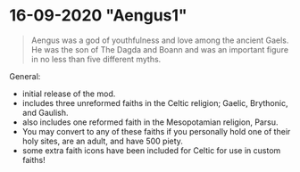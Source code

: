 ﻿16-09-2020 "Aengus1"
===================

> Aengus was a god of youthfulness and love among the ancient Gaels. He was the son of The Dagda and Boann and was an important figure in no less than five different myths.

General:

- initial release of the mod.
- includes three unreformed faiths in the Celtic religion; Gaelic, Brythonic, and Gaulish.
- also includes one reformed faith in the Mesopotamian religion, Parsu.
- You may convert to any of these faiths if you personally hold one of their holy sites, are an adult, and have 500 piety.
- some extra faith icons have been included for Celtic for use in custom faiths!
